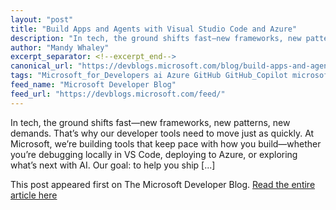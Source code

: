 ```yaml
---
layout: "post"
title: "Build Apps and Agents with Visual Studio Code and Azure"
description: "In tech, the ground shifts fast—new frameworks, new patterns, new demands. That’s why our developer ..."
author: "Mandy Whaley"
excerpt_separator: <!--excerpt_end-->
canonical_url: "https://devblogs.microsoft.com/blog/build-apps-and-agents-with-visual-studio-code-and-azure"
tags: "Microsoft_for_Developers ai Azure GitHub GitHub_Copilot microsoft_build Model_Context_Protocol Visual_Studio_Code Microsoft"
feed_name: "Microsoft Developer Blog"
feed_url: "https://devblogs.microsoft.com/feed/"
---
```


In tech, the ground shifts fast—new frameworks, new patterns, new demands. That’s why our developer tools need to move just as quickly. At Microsoft, we’re building tools that keep pace with how you build—whether you’re debugging locally in VS Code, deploying to Azure, or exploring what’s next with AI. Our goal: to help you ship [...]<!--excerpt_end-->

This post appeared first on The Microsoft Developer Blog. [Read the entire article here](https://devblogs.microsoft.com/blog/build-apps-and-agents-with-visual-studio-code-and-azure)
